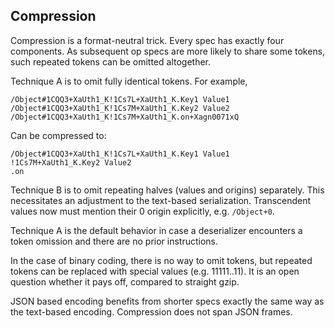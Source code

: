 ## Compression

Compression is a format-neutral trick.
Every spec has exactly four components.
As subsequent op specs are more likely to share some tokens, such repeated tokens can be omitted altogether.

Technique A is to omit fully identical tokens.
For example,

```
/Object#1CQQ3+XaUth1_K!1Cs7L+XaUth1_K.Key1 Value1
/Object#1CQQ3+XaUth1_K!1Cs7M+XaUth1_K.Key2 Value2
/Object#1CQQ3+XaUth1_K!1Cs7M+XaUth1_K.on+Xagn0071xQ
```

Can be compressed to:

```
/Object#1CQQ3+XaUth1_K!1Cs7L+XaUth1_K.Key1 Value1
!1Cs7M+XaUth1_K.Key2 Value2
.on
```

Technique B is to omit repeating halves (values and origins) separately.
This necessitates an adjustment to the text-based serialization.
Transcendent values now must mention their 0 origin explicitly, e.g. `/Object+0`.

Technique A is the default behavior in case a deserializer encounters a token omission and there are no prior instructions.

In the case of binary coding, there is no way to omit tokens, but repeated tokens can be replaced with special values (e.g. 11111..11).
It is an open question whether it pays off, compared to straight gzip.

JSON based encoding benefits from shorter specs exactly the same way as the text-based encoding.
Compression does not span JSON frames.

